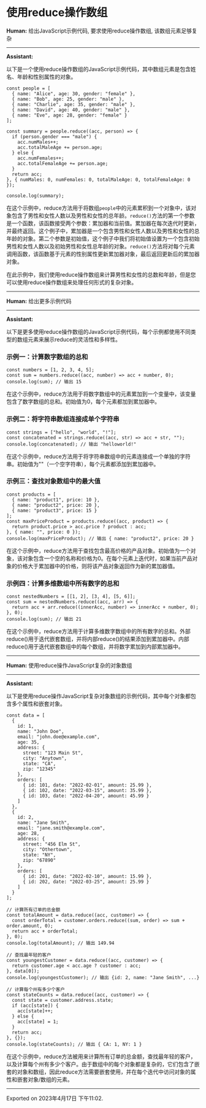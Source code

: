 # 使用reduce操作数组

**Human:**
给出JavaScript示例代码, 要求使用reduce操作数组, 该数组元素足够复杂

***

**Assistant:**

以下是一个使用reduce操作数组的JavaScript示例代码，其中数组元素是包含姓名、年龄和性别属性的对象。

```
const people = [
  { name: "Alice", age: 30, gender: "female" },
  { name: "Bob", age: 25, gender: "male" },
  { name: "Charlie", age: 35, gender: "male" },
  { name: "David", age: 40, gender: "male" },
  { name: "Eve", age: 28, gender: "female" }
];

const summary = people.reduce((acc, person) => {
  if (person.gender === "male") {
    acc.numMales++;
    acc.totalMaleAge += person.age;
  } else {
    acc.numFemales++;
    acc.totalFemaleAge += person.age;
  }
  return acc;
}, { numMales: 0, numFemales: 0, totalMaleAge: 0, totalFemaleAge: 0 });

console.log(summary);

```

在这个示例中，reduce方法用于将数组`people`中的元素累积到一个对象中，该对象包含了男性和女性人数以及男性和女性的总年龄。`reduce()`方法的第一个参数是一个函数，该函数接受两个参数：累加器和当前值。累加器在每次迭代时更新，并最终返回。这个例子中，累加器是一个包含男性和女性人数以及男性和女性的总年龄的对象。第二个参数是初始值，这个例子中我们将初始值设置为一个包含初始男性和女性人数以及初始男性和女性总年龄的对象。`reduce()`方法将对每个元素调用函数，该函数基于元素的性别属性更新累加器对象，最后返回更新后的累加器对象。

在此示例中，我们使用reduce操作数组来计算男性和女性的总数和年龄，但是您可以使用reduce操作数组来处理任何形式的复杂对象。


***

**Human:**
给出更多示例代码

***

**Assistant:**

以下是更多使用reduce操作数组的JavaScript示例代码，每个示例都使用不同类型的数组元素来展示reduce的灵活性和多样性。
### 示例一：计算数字数组的总和
```
const numbers = [1, 2, 3, 4, 5];
const sum = numbers.reduce((acc, number) => acc + number, 0);
console.log(sum); // 输出 15

```

在这个示例中，reduce方法用于将数字数组中的元素累加到一个变量中，该变量包含了数字数组的总和。初始值为0，每个元素都加到累加器中。
### 示例二：将字符串数组连接成单个字符串
```
const strings = ["hello", "world", "!"];
const concatenated = strings.reduce((acc, str) => acc + str, "");
console.log(concatenated); // 输出 "helloworld!"

```

在这个示例中，reduce方法用于将字符串数组中的元素连接成一个单独的字符串。初始值为""（一个空字符串），每个元素都添加到累加器中。
### 示例三：查找对象数组中的最大值
```
const products = [
  { name: "product1", price: 10 },
  { name: "product2", price: 20 },
  { name: "product3", price: 15 }
];
const maxPriceProduct = products.reduce((acc, product) => {
  return product.price > acc.price ? product : acc;
}, { name: "", price: 0 });
console.log(maxPriceProduct); // 输出 { name: "product2", price: 20 }

```

在这个示例中，reduce方法用于查找包含最高价格的产品对象。初始值为一个对象，该对象包含一个空的名称和价格为0。在每个元素上迭代时，如果当前产品对象的价格大于累加器中的价格，则将该产品对象返回作为新的累加器值。
### 示例四：计算多维数组中所有数字的总和
```
const nestedNumbers = [[1, 2], [3, 4], [5, 6]];
const sum = nestedNumbers.reduce((acc, arr) => {
  return acc + arr.reduce((innerAcc, number) => innerAcc + number, 0);
}, 0);
console.log(sum); // 输出 21

```

在这个示例中，reduce方法用于计算多维数字数组中的所有数字的总和。外部reduce()用于迭代嵌套数组，并将内部reduce()的结果添加到累加器中。内部reduce()用于迭代嵌套数组中的每个数组，并将数字累加到内部累加器中。


***

**Human:**
使用reduce操作JavaScript复杂的对象数组

***

**Assistant:**

以下是使用reduce操作JavaScript复杂对象数组的示例代码，其中每个对象都包含多个属性和嵌套对象。

```
const data = [
  {
    id: 1,
    name: "John Doe",
    email: "john.doe@example.com",
    age: 35,
    address: {
      street: "123 Main St",
      city: "Anytown",
      state: "CA",
      zip: "12345"
    },
    orders: [
      { id: 101, date: "2022-02-01", amount: 25.99 },
      { id: 102, date: "2022-03-15", amount: 35.99 },
      { id: 103, date: "2022-04-20", amount: 45.99 }
    ]
  },
  {
    id: 2,
    name: "Jane Smith",
    email: "jane.smith@example.com",
    age: 28,
    address: {
      street: "456 Elm St",
      city: "Othertown",
      state: "NY",
      zip: "67890"
    },
    orders: [
      { id: 201, date: "2022-02-10", amount: 15.99 },
      { id: 202, date: "2022-03-25", amount: 25.99 }
    ]
  }
];

// 计算所有订单的总金额
const totalAmount = data.reduce((acc, customer) => {
  const orderTotal = customer.orders.reduce((sum, order) => sum + order.amount, 0);
  return acc + orderTotal;
}, 0);
console.log(totalAmount); // 输出 149.94

// 查找最年轻的客户
const youngestCustomer = data.reduce((acc, customer) => {
  return customer.age < acc.age ? customer : acc;
}, data[0]);
console.log(youngestCustomer); // 输出 {id: 2, name: "Jane Smith", ...}

// 计算每个州有多少个客户
const stateCounts = data.reduce((acc, customer) => {
  const state = customer.address.state;
  if (acc[state]) {
    acc[state]++;
  } else {
    acc[state] = 1;
  }
  return acc;
}, {});
console.log(stateCounts); // 输出 { CA: 1, NY: 1 }

```

在这个示例中，reduce方法被用来计算所有订单的总金额，查找最年轻的客户，以及计算每个州有多少个客户。由于数组中的每个对象都是复杂的，它们包含了嵌套的对象和数组，因此reduce方法需要嵌套使用，并在每个迭代中访问对象的属性和嵌套对象/数组的元素。


***

Exported on 2023年4月17日 下午11:02.